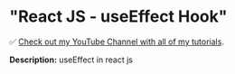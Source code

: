 # "React JS - useEffect Hook"

✅ [Check out my YouTube Channel with all of my tutorials](https://www.youtube.com/DaveGrayTeachesCode).

**Description:**
useEffect in react js






